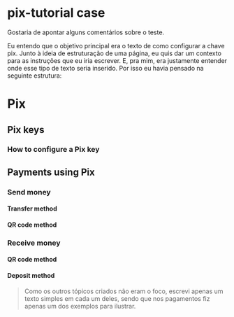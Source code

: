 # pix-tutorial case

Gostaria de apontar alguns comentários sobre o teste.

Eu entendo que o objetivo principal era o texto de como configurar a chave pix. Junto à ideia de estruturação de uma página, eu quis dar um contexto para as instruções que eu iria escrever. E, pra mim, era justamente entender onde esse tipo de texto seria inserido. Por isso eu havia pensado na seguinte estrutura:

# Pix
## Pix keys
### How to configure a Pix key
## Payments using Pix
### Send money
#### Transfer method
#### QR code method
### Receive money
#### QR code method
#### Deposit method

> Como os outros tópicos criados não eram o foco, escrevi apenas um texto simples em cada um deles, sendo que nos pagamentos fiz apenas um dos exemplos para ilustrar.
